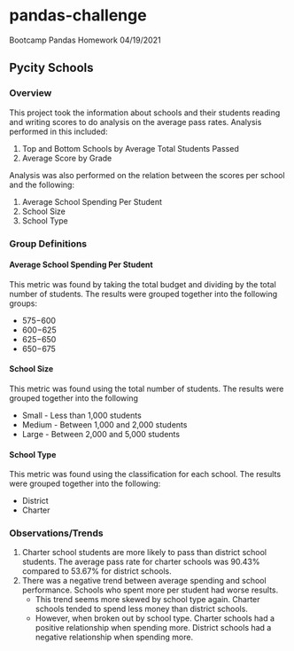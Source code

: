 # pandas-challenge
Bootcamp Pandas Homework 04/19/2021


## Pycity Schools
### Overview
This project took the information about schools and their students reading and writing scores to do analysis on the 
average pass rates. Analysis performed in this included:
1. Top and Bottom Schools by Average Total Students Passed
2. Average Score by Grade

Analysis was also performed on the relation between the scores per school and the following:
1. Average School Spending Per Student
2. School Size
3. School Type

### Group Definitions
#### Average School Spending Per Student
This metric was found by taking the total budget and dividing by the total number of students. The results were grouped 
together into the following groups:
- $575-$600
- $600-$625
- $625-$650
- $650-$675

#### School Size
This metric was found using the total number of students. The results were grouped together into the following
- Small - Less than 1,000 students
- Medium - Between 1,000 and 2,000 students
- Large - Between 2,000 and 5,000 students

#### School Type
This metric was found using the classification for each school. The results were grouped together into the following:
- District
- Charter

### Observations/Trends
1. Charter school students are more likely to pass than district school students. The average pass rate for charter schools was 90.43% compared to 53.67% for district schools.
2. There was a negative trend between average spending and school performance. Schools who spent more per student had worse results.
    - This trend seems more skewed by school type again. Charter schools tended to spend less money than district schools.
    - However, when broken out by school type. Charter schools had a positive relationship when spending more. District schools had a negative relationship when spending more.


